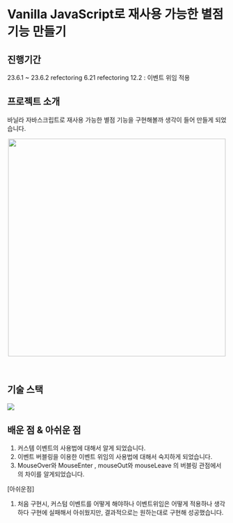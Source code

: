 # Vanilla JavaScript로 재사용 가능한 별점 기능 만들기

## 진행기간
 23.6.1 ~ 23.6.2
 refectoring 6.21
 refectoring 12.2 : 이벤트 위임 적용
 
## 프로젝트 소개

<p align="justify">
바닐라 자바스크립트로 재사용 가능한 별점 기능을 구현해볼까 생각이 들어 만들게 되었습니다.
</p>

<p align="center">
<img src="https://github.com/ITK-SHIN/js_star-rating/assets/105304446/499e1cfd-1b22-42b1-8d3e-1fd49f62ac8a" width="500" />
</p>

<br>

## 기술 스택
<img src="https://img.shields.io/badge/JavaScript-black?style=for-the-badge&logo=JavaScript&logoColor=white">



## 배운 점 & 아쉬운 점
  1. 커스템 이벤트의 사용법에 대해서 알게 되었습니다.
  2. 이벤트 버블링을 이용한 이벤트 위임의 사용법에 대해서 숙지하게 되었습니다.
  3. MouseOver와 MouseEnter , mouseOut와 mouseLeave 의 버블링 관점에서의 차이를 알게되었습니다.

 [아쉬운점]
 1. 처음 구현시, 커스텀 이벤트를 어떻게 해야하나 이벤트위임은 어떻게 적용하나 생각하다 구현에 실패해서 아쉬웠지만,
    결과적으로는 원하는대로 구현해 성공했습니다.
<p align="justify">
  
</p>

<br>

